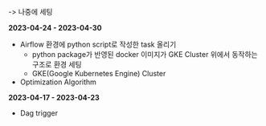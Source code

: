 

-> 나중에 세팅

**2023-04-24  - 2023-04-30**

- Airflow 환경에 python script로 작성한 task 올리기
	- python package가 반영된 docker 이미지가 GKE Cluster 위에서 동작하는 구조로 환경 세팅
	- GKE(Google Kubernetes Engine) Cluster 
- Optimization Algorithm



**2023-04-17 - 2023-04-23**
- Dag trigger 

